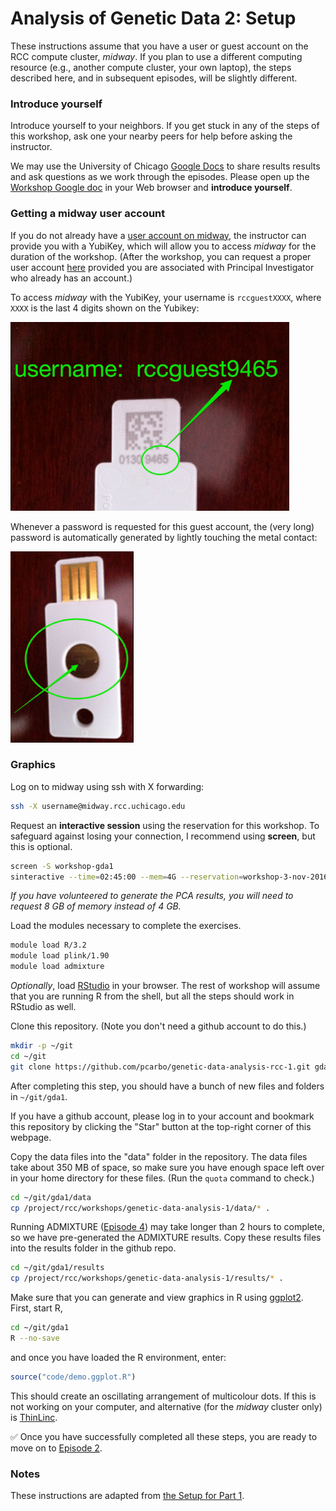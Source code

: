 # Analysis of Genetic Data 2: Setup

These instructions assume that you have a user or guest account on the
RCC compute cluster, *midway*. If you plan to use a different
computing resource (e.g., another compute cluster, your own laptop),
the steps described here, and in subsequent episodes, will be slightly
different.

### Introduce yourself

Introduce yourself to your neighbors. If you get stuck in any of the
steps of this workshop, ask one your nearby peers for help before
asking the instructor.

We may use the University of Chicago
[Google Docs](http://gdocs.uchicago.edu) to share results results and
ask questions as we work through the episodes. Please open up the
[Workshop Google doc](http://tinyurl.com/h46hnm2) in your Web browser
and **introduce yourself**.

### Getting a midway user account

If you do not already have a
[user account on midway](http://rcc.uchicago.edu/getting-started/request-account),
the instructor can provide you with a YubiKey, which will allow you to
access *midway* for the duration of the workshop. (After the workshop,
you can request a proper user account [here](https://rcc.uchicago.edu/getting-started/general-user-account-request) provided you are
associated with Principal Investigator who already has an account.)

To access *midway* with the YubiKey, your username is `rccguestXXXX`,
where `XXXX` is the last 4 digits shown on the Yubikey:

![How to get username from YubiKey](images/yubikey1.gif)

Whenever a password is requested for this guest account, the (very
long) password is automatically generated by lightly touching the
metal contact:

![How to generate password from YubiKey](images/yubikey2.gif)

### Graphics

Log on to midway using ssh with X forwarding:

```bash
ssh -X username@midway.rcc.uchicago.edu
```

Request an **interactive session** using the reservation for this
workshop. To safeguard against losing your connection, I recommend
using **screen**, but this is optional.

```bash
screen -S workshop-gda1
sinteractive --time=02:45:00 --mem=4G --reservation=workshop-3-nov-2016
```

*If you have volunteered to generate the PCA results, you will need to
request 8 GB of memory instead of 4 GB.*

Load the modules necessary to complete the exercises.
  
```bash
module load R/3.2
module load plink/1.90
module load admixture
```
  
*Optionally*, load [RStudio](https://rstudio.rcc.uchicago.edu) in
your browser. The rest of workshop will assume that you are running R
from the shell, but all the steps should work in RStudio as well.

Clone this repository. (Note you don't need a github account to do
this.)

```bash
mkdir -p ~/git
cd ~/git
git clone https://github.com/pcarbo/genetic-data-analysis-rcc-1.git gda1
```

After completing this step, you should have a bunch of new files and
folders in `~/git/gda1`.

If you have a github account, please log in to your account and
bookmark this repository by clicking the "Star" button at the
top-right corner of this webpage.

Copy the data files into the "data" folder in the repository. The data
files take about 350 MB of space, so make sure you have enough space
left over in your home directory for these files. (Run the `quota`
command to check.)

```bash
cd ~/git/gda1/data
cp /project/rcc/workshops/genetic-data-analysis-1/data/* .
```

Running ADMIXTURE ([Episode 4](04-admixture.md)) may take longer than
2 hours to complete, so we have pre-generated the ADMIXTURE
results. Copy these results files into the results folder in the
github repo.

```bash
cd ~/git/gda1/results
cp /project/rcc/workshops/genetic-data-analysis-1/results/* .
```

Make sure that you can generate and view graphics in R using
[ggplot2](http://ggplot2.org). First, start R,

```bash
cd ~/git/gda1
R --no-save
```

and once you have loaded the R environment, enter:

```R
source("code/demo.ggplot.R")
```

This should create an oscillating arrangement of multicolour dots. If
this is not working on your computer, and alternative (for the
*midway* cluster only) is [ThinLinc](http://rcc.uchicago.edu/docs/connecting/index.html#connecting-with-thinlinc).

:white_check_mark: Once you have successfully completed all these
steps, you are ready to move on to [Episode 2](02-pca.md).

### Notes

These instructions are adapted from [the Setup for Part 1](https://github.com/pcarbo/genetic-data-analysis-rcc-1/blob/master/episodes/01-setup.md).
